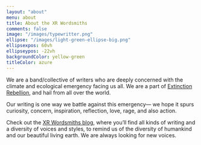 ```yaml
---
layout: "about"
menu: about
title: About the XR Wordsmiths
comments: false
image: "/images/typewritter.png"
ellipse: "/images/light-green-ellipse-big.png"
ellipsexpos: 60vh 
ellipseypos: -22vh
backgroundColor: yellow-green
titleColor: azure
---
```

We are a band/collective of writers who are deeply concerned with the climate and ecological emergency facing us all. We are a part of [Extinction Rebellion](https://rebellion.global/), and hail from all over the world.

Our writing is one way we battle against this emergency— we hope it spurs curiosity, concern, inspiration, reflection, love, rage, and also action. 

Check out the [XR Wordsmiths blog](https://xrwordsmiths.wordpress.com/blog/), where you’ll find all kinds of writing and a diversity of voices and styles, to remind us of the diversity of humankind and our beautiful living earth. We are always looking for new voices.